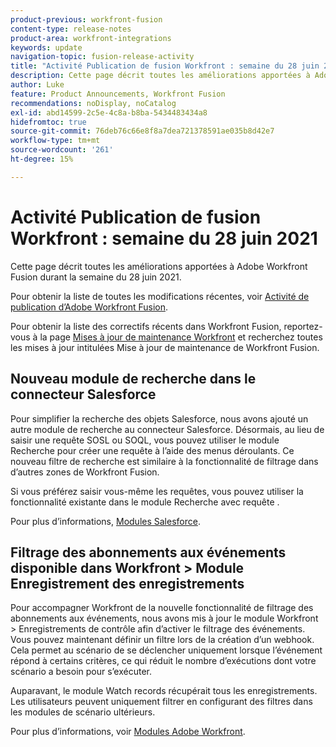 ```yaml
---
product-previous: workfront-fusion
content-type: release-notes
product-area: workfront-integrations
keywords: update
navigation-topic: fusion-release-activity
title: "Activité Publication de fusion Workfront : semaine du 28 juin 2021"
description: Cette page décrit toutes les améliorations apportées à Adobe Workfront Fusion durant la semaine du 28 juin 2021.
author: Luke
feature: Product Announcements, Workfront Fusion
recommendations: noDisplay, noCatalog
exl-id: abd14599-2c5e-4c8a-b8ba-5434483434a8
hidefromtoc: true
source-git-commit: 76deb76c66e8f8a7dea721378591ae035b8d42e7
workflow-type: tm+mt
source-wordcount: '261'
ht-degree: 15%

---
```


# Activité Publication de fusion Workfront : semaine du 28 juin 2021

Cette page décrit toutes les améliorations apportées à Adobe Workfront Fusion durant la semaine du 28 juin 2021.

Pour obtenir la liste de toutes les modifications récentes, voir [Activité de publication d’Adobe Workfront Fusion](../../../product-announcements/product-releases/fusion-release-activity/fusion-release-activity.md).

Pour obtenir la liste des correctifs récents dans Workfront Fusion, reportez-vous à la page [Mises à jour de maintenance Workfront](https://experienceleague.adobe.com/docs/workfront-known-issues/releases/current-updates.html?lang=fr) et recherchez toutes les mises à jour intitulées Mise à jour de maintenance de Workfront Fusion.

## Nouveau module de recherche dans le connecteur Salesforce

Pour simplifier la recherche des objets Salesforce, nous avons ajouté un autre module de recherche au connecteur Salesforce. Désormais, au lieu de saisir une requête SOSL ou SOQL, vous pouvez utiliser le module Recherche pour créer une requête à l’aide des menus déroulants. Ce nouveau filtre de recherche est similaire à la fonctionnalité de filtrage dans d’autres zones de Workfront Fusion.

Si vous préférez saisir vous-même les requêtes, vous pouvez utiliser la fonctionnalité existante dans le module Recherche avec requête .

Pour plus d’informations, [Modules Salesforce](../../../workfront-fusion/apps-and-their-modules/salesforce-modules.md).

## Filtrage des abonnements aux événements disponible dans Workfront > Module Enregistrement des enregistrements

Pour accompagner Workfront de la nouvelle fonctionnalité de filtrage des abonnements aux événements, nous avons mis à jour le module Workfront > Enregistrements de contrôle afin d’activer le filtrage des événements. Vous pouvez maintenant définir un filtre lors de la création d’un webhook. Cela permet au scénario de se déclencher uniquement lorsque l’événement répond à certains critères, ce qui réduit le nombre d’exécutions dont votre scénario a besoin pour s’exécuter.

Auparavant, le module Watch records récupérait tous les enregistrements. Les utilisateurs peuvent uniquement filtrer en configurant des filtres dans les modules de scénario ultérieurs.

Pour plus d’informations, voir [Modules Adobe Workfront](../../../workfront-fusion/apps-and-their-modules/workfront-modules.md).
